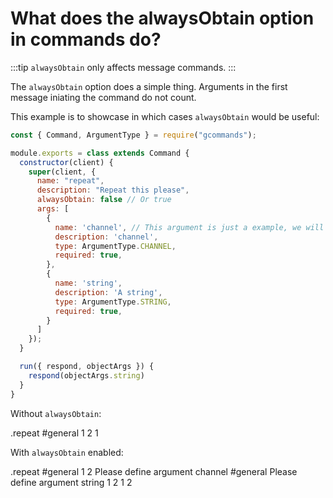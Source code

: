 # What does the alwaysObtain option in commands do?

:::tip
`alwaysObtain` only affects message commands.
:::

The `alwaysObtain` option does a simple thing. Arguments in the first message iniating the command do not count.

This example is to showcase in which cases `alwaysObtain` would be useful:

```js
const { Command, ArgumentType } = require("gcommands");

module.exports = class extends Command {
  constructor(client) {
    super(client, {
      name: "repeat",
      description: "Repeat this please",
      alwaysObtain: false // Or true
      args: [
        {
          name: 'channel', // This argument is just a example, we will not use it
          description: 'channel',
          type: ArgumentType.CHANNEL,
          required: true,
        },
        {
          name: 'string',
          description: 'A string',
          type: ArgumentType.STRING,
          required: true,
        }
      ]
    });
  }

  run({ respond, objectArgs }) {
    respond(objectArgs.string)
  }
}
```

Without `alwaysObtain`:

<div is="dis-messages">
    <dis-messages>
        <dis-message profile="izboxo">
            .repeat #general 1 2
        </dis-message>
        <dis-message profile="gcommands">
            1
        </dis-message>
    </dis-messages>
</div>

With `alwaysObtain` enabled:

<div is="dis-messages">
    <dis-messages>
        <dis-message profile="izboxo">
            .repeat #general 1 2
        </dis-message>
        <dis-message profile="gcommands">
            Please define argument channel
        </dis-message>
        <dis-message profile="izboxo">
            #general
        </dis-message>
        <dis-message profile="gcommands">
            Please define argument string
        </dis-message>
        <dis-message profile="izboxo">
            1 2
        </dis-message>
        <dis-message profile="gcommands">
            1 2
        </dis-message>
    </dis-messages>
</div>